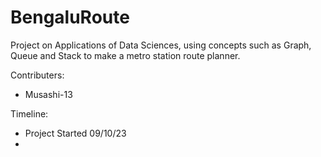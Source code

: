 # BengaluRoute
Project on Applications of Data Sciences, using concepts such as Graph, Queue and Stack to make a metro station route planner.

Contributers:
* Musashi-13


Timeline:
* Project Started 09/10/23
* 
